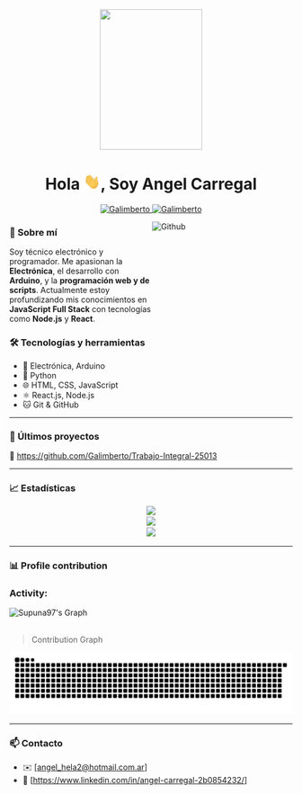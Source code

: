 <!-- Encabezado gráfico -->
<div align="center"><img src="https://github.com/Mo-Alsehli/Mo-Alsehli/assets/98949843/7b841857-16fb-422d-9297-be42e3eaf3a9" height = 250px width = 60%  /></div>

<h1 align="center">Hola <img src="https://raw.githubusercontent.com/KevinPatel04/KevinPatel04/master/Hi.gif" width="30px">, Soy Angel Carregal </h1>

<p align="center">
	<a href="https://github.com/Galimberto">
		<img src="https://komarev.com/ghpvc/?username=Galimberto&label=Profile%20views&color=0e75b6&style=flat" alt="Galimberto" />
	</a>
	<a href="https://github.com/Galimberto">
		<img src="https://img.shields.io/github/followers/Galimberto?label=Followers" alt="Galimberto" />
	</a>
</p>
<!-- Presentación breve -->
<img align="right" width = 250px height = 200px alt="Github" src="https://github.com/Mo-Alsehli/Mo-Alsehli/assets/98949843/92f233e8-fd56-4521-bc8e-b48fe669209a" />

<h3>📖 Sobre mí</h3>

Soy técnico electrónico y programador. Me apasionan la **Electrónica**, el desarrollo con **Arduino**, y la **programación web y de scripts**. Actualmente estoy profundizando mis conocimientos en **JavaScript Full Stack** con tecnologías como **Node.js** y **React**.



### 🛠 Tecnologías y herramientas

- 🔌 Electrónica, Arduino
- 🐍 Python
- 🌐 HTML, CSS, JavaScript
- ⚛️ React.js, Node.js
- 🐱 Git & GitHub

---

### 🚀 Últimos proyectos

🔧 https://github.com/Galimberto/Trabajo-Integral-25013

---

### 📈 Estadísticas

<p align="center">
  <img src="https://github-readme-stats.vercel.app/api/top-langs/?username=Galimberto&layout=compact&hide=TSQL&theme=chartreuse-dark">
   <br/>	
  <img src="https://github-readme-stats.vercel.app/api?username=Galimberto&show_icons=true&theme=radical" />
  <br/>
  <img src="https://github-readme-streak-stats.herokuapp.com/?user=Galimberto&theme=radical" />
</p>

---

### 📊 Profile contribution


<h3 align="left">Activity:</h3>

![Supuna97's Graph](https://github-readme-activity-graph.vercel.app/graph?username=Galimberto&custom_title=Angel_Carregal%20GitHub%20Activity%20Graph&bg_color=1D1D1D&color=7F3FBF&line=7F3FBF&point=7F3FBF&area_color=FFFFFF&title_color=FFFFFF&area=true)
<br><br>


> Contribution Graph

<p align = "center">
	<img src = "https://github.com/7oSkaaa/7oSkaaa/blob/output/github-contribution-grid-snake.svg?" alt = "Snake Game"/>
</p>

---

### 📫 Contacto

- ✉️ [angel_hela2@hotmail.com.ar]
- 🔗 [https://www.linkedin.com/in/angel-carregal-2b0854232/]





